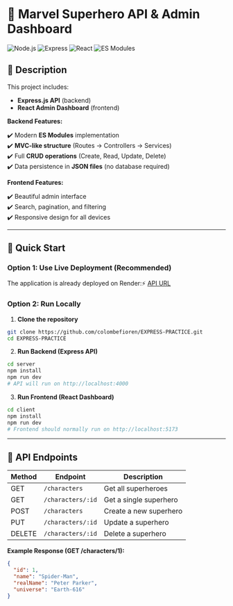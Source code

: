 # **🦸 Marvel Superhero API & Admin Dashboard**  

![Node.js](https://img.shields.io/badge/Node.js-18+-339933?logo=nodedotjs)  ![Express](https://img.shields.io/badge/Express-4.x-000000?logo=express)  ![React](https://img.shields.io/badge/React-18+-61DAFB?logo=react)  ![ES Modules](https://img.shields.io/badge/ES_Modules-ECMAScript-blue)  

## **📖 Description**  
This project includes:
- **Express.js API** (backend)
- **React Admin Dashboard** (frontend)

**Backend Features:**

✔️ Modern **ES Modules** implementation  
✔️ **MVC-like structure** (Routes → Controllers → Services)  
✔️ Full **CRUD operations** (Create, Read, Update, Delete)  
✔️ Data persistence in **JSON files** (no database required)  

**Frontend Features:**

✔️ Beautiful admin interface                      
✔️ Search, pagination, and filtering  
✔️ Responsive design for all devices  

---

## **🚀 Quick Start**  

### **Option 1: Use Live Deployment (Recommended)**
The application is already deployed on Render:⚡ [API URL](https://express-practice-nqjt.onrender.com/characters)

### **Option 2: Run Locally**

1. **Clone the repository**
```bash
git clone https://github.com/colombefioren/EXPRESS-PRACTICE.git
cd EXPRESS-PRACTICE
```

2. **Run Backend (Express API)**
```bash
cd server
npm install
npm run dev
# API will run on http://localhost:4000
```

3. **Run Frontend (React Dashboard)**
```bash
cd client
npm install
npm run dev
# Frontend should normally run on http://localhost:5173
```

---

## **🔌 API Endpoints**  

| Method | Endpoint             | Description                     |
|--------|----------------------|---------------------------------|
| GET    | `/characters`        | Get all superheroes             |
| GET    | `/characters/:id`    | Get a single superhero          |
| POST   | `/characters`        | Create a new superhero          |
| PUT    | `/characters/:id`    | Update a superhero              |
| DELETE | `/characters/:id`    | Delete a superhero              |

**Example Response (GET /characters/1):**  
```json
{
  "id": 1,
  "name": "Spider-Man",
  "realName": "Peter Parker",
  "universe": "Earth-616"
}
```

